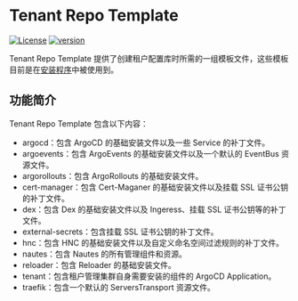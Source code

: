 # Tenant Repo Template

[![License](https://img.shields.io/badge/License-Apache%202.0-blue.svg)](https://opensource.org/licenses/Apache-2.0)
[![version](https://img.shields.io/badge/version-v0.4.0-green)]()

Tenant Repo Template 提供了创建租户配置库时所需的一组模板文件，这些模板目前是在[安装程序](https://github.com/nautes-labs/installer)中被使用到。

## 功能简介

Tenant Repo Template 包含以下内容：

- argocd：包含 ArgoCD 的基础安装文件以及一些 Service 的补丁文件。
- argoevents：包含 ArgoEvents 的基础安装文件以及一个默认的 EventBus 资源文件。
- argorollouts：包含 ArgoRollouts 的基础安装文件。
- cert-manager：包含 Cert-Maganer 的基础安装文件以及挂载 SSL 证书公钥的补丁文件。
- dex：包含 Dex 的基础安装文件以及 Ingeress、挂载 SSL 证书公钥等的补丁文件。
- external-secrets：包含挂载 SSL 证书公钥的补丁文件。
- hnc：包含 HNC 的基础安装文件以及自定义命名空间过滤规则的补丁文件。 
- nautes：包含 Nautes 的所有管理组件和资源。
- reloader：包含 Reloader 的基础安装文件。
- tenant：包含租户管理集群自身需要安装的组件的 ArgoCD Application。
- traefik：包含一个默认的 ServersTransport 资源文件。

